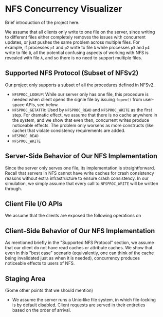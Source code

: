 # NFS Concurrency Visualizer
Brief introduction of the project here.

We assume that all clients only write to one file on the server, since 
writing to different files either completely removes the issues with concurrent
updates, or just pushes the same problem across multiple files. For example, if
processes `p1` and `p2` write to file `A` while processes `p3` and `p4` write to
file `B`, all the potential confusing aspects of working with NFS is revealed with
file `A`, and so there is no need to support multiple files.

## Supported NFS Protocol (Subset of NFSv2)
Our project only supports a subset of all the procedures defined in NFSv2.

* `NFSPROC_LOOKUP`: While our server only has one file, this procedure is needed 
when client opens the signle file by issuing `fopen()` from user-space APIs, see
below.
* `NFSPROC_GETATTR`: Used by `NFSPROC_READ` and `NFSPROC_WRITE` as the first step.
For dramatic effect, we assume that there is no cache anywhere in the system, and
we show that even then, concurrent writes produce noticeable effects. The problem
only worsens as more constructs (like cache) that violate consistency requirements
are added.
* `NFSPROC_READ`
* `NFSPROC_WRITE`

## Server-Side Behavior of Our NFS Implementation
Since the server only serves one file, its implementation is straightforward. 
Recall that servers in NFS cannot have write caches for crash consistency reasons
without extra infrastructure to ensure crash consistency. In our simulation, we
simply assume that every call to `NFSPROC_WRITE` will be written through.

## Client File I/O APIs
We assume that the clients are exposed the following operations on 

## Client-Side Behavior of Our NFS Implementation
As mentioned briefly in the "Supported NFS Protocol" section, we assume that our
client do not have read caches or attribute caches. We show that even in this
"best case" scenario (equivalently, one can think of the cache being invalidated
just as when it is needed), concurrency produces noticeable effects to users
of NFS.

## Staging Area
(Some other points that we should mention)
* We assume the server runs a Unix-like file system, in which file-locking is by
default disabled. Client requests are served in their entireties based on the
order of arrival.